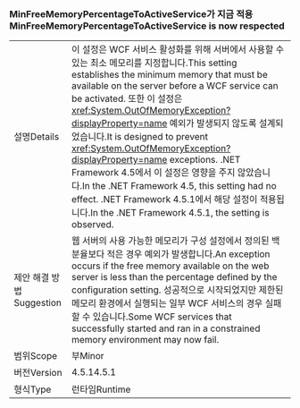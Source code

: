 ### <a name="minfreememorypercentagetoactiveservice-is-now-respected"></a><span data-ttu-id="cb5dd-101">MinFreeMemoryPercentageToActiveService가 지금 적용</span><span class="sxs-lookup"><span data-stu-id="cb5dd-101">MinFreeMemoryPercentageToActiveService is now respected</span></span>

|   |   |
|---|---|
|<span data-ttu-id="cb5dd-102">설명</span><span class="sxs-lookup"><span data-stu-id="cb5dd-102">Details</span></span>|<span data-ttu-id="cb5dd-103">이 설정은 WCF 서비스 활성화를 위해 서버에서 사용할 수 있는 최소 메모리를 지정합니다.</span><span class="sxs-lookup"><span data-stu-id="cb5dd-103">This setting establishes the minimum memory that must be available on the server before a WCF service can be activated.</span></span> <span data-ttu-id="cb5dd-104">또한 이 설정은 <xref:System.OutOfMemoryException?displayProperty=name> 예외가 발생되지 않도록 설계되었습니다.</span><span class="sxs-lookup"><span data-stu-id="cb5dd-104">It is designed to prevent <xref:System.OutOfMemoryException?displayProperty=name> exceptions.</span></span> <span data-ttu-id="cb5dd-105">.NET Framework 4.5에서 이 설정은 영향을 주지 않았습니다.</span><span class="sxs-lookup"><span data-stu-id="cb5dd-105">In the .NET Framework 4.5, this setting had no effect.</span></span> <span data-ttu-id="cb5dd-106">.NET Framework 4.5.1에서 해당 설정이 적용됩니다.</span><span class="sxs-lookup"><span data-stu-id="cb5dd-106">In the .NET Framework 4.5.1, the setting is observed.</span></span>|
|<span data-ttu-id="cb5dd-107">제안 해결 방법</span><span class="sxs-lookup"><span data-stu-id="cb5dd-107">Suggestion</span></span>|<span data-ttu-id="cb5dd-108">웹 서버의 사용 가능한 메모리가 구성 설정에서 정의된 백분율보다 적은 경우 예외가 발생합니다.</span><span class="sxs-lookup"><span data-stu-id="cb5dd-108">An exception occurs if the free memory available on the web server is less than the percentage defined by the configuration setting.</span></span> <span data-ttu-id="cb5dd-109">성공적으로 시작되었지만 제한된 메모리 환경에서 실행되는 일부 WCF 서비스의 경우 실패할 수 있습니다.</span><span class="sxs-lookup"><span data-stu-id="cb5dd-109">Some WCF services that successfully started and ran in a constrained memory environment may now fail.</span></span>|
|<span data-ttu-id="cb5dd-110">범위</span><span class="sxs-lookup"><span data-stu-id="cb5dd-110">Scope</span></span>|<span data-ttu-id="cb5dd-111">부</span><span class="sxs-lookup"><span data-stu-id="cb5dd-111">Minor</span></span>|
|<span data-ttu-id="cb5dd-112">버전</span><span class="sxs-lookup"><span data-stu-id="cb5dd-112">Version</span></span>|<span data-ttu-id="cb5dd-113">4.5.1</span><span class="sxs-lookup"><span data-stu-id="cb5dd-113">4.5.1</span></span>|
|<span data-ttu-id="cb5dd-114">형식</span><span class="sxs-lookup"><span data-stu-id="cb5dd-114">Type</span></span>|<span data-ttu-id="cb5dd-115">런타임</span><span class="sxs-lookup"><span data-stu-id="cb5dd-115">Runtime</span></span>|

